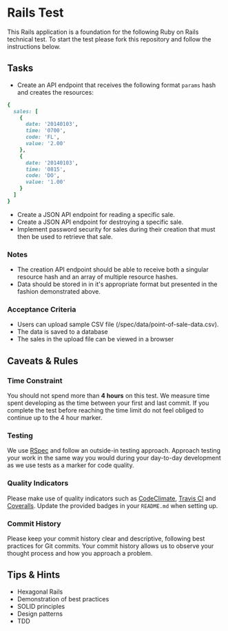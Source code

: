 # Rails Test

This Rails application is a foundation for the following Ruby on Rails technical test. To start the test please fork this repository and follow the instructions below.

## Tasks

* Create an API endpoint that receives the following format `params` hash and creates the resources:

```ruby
{
  sales: [
    {
      date: '20140103',
      time: '0700',
      code: 'FL',
      value: '2.00'
    },
    {
      date: '20140103',
      time: '0815',
      code: 'DO',
      value: '1.00'
    }
  ]
}
```

* Create a JSON API endpoint for reading a specific sale.
* Create a JSON API endpoint for destroying a specific sale.
* Implement password security for sales during their creation that must then be used to retrieve that sale.

### Notes

* The creation API endpoint should be able to receive both a singular resource hash and an array of multiple resource hashes.
* Data should be stored in in it's appropriate format but presented in the fashion demonstrated above.

### Acceptance Criteria

* Users can upload sample CSV file (/spec/data/point-of-sale-data.csv).
* The data is saved to a database
* The sales in the upload file can be viewed in a browser

## Caveats & Rules

### Time Constraint

You should not spend more than **4 hours** on this test. We measure time spent developing as the time between your first and last commit. If you complete the test before reaching the time limit do not feel obliged to continue up to the 4 hour marker.

### Testing

We use [RSpec](https://relishapp.com/rspec) and follow an outside-in testing approach. Approach testing your work in the same way you would during your day-to-day development as we use tests as a marker for code quality.

### Quality Indicators

Please make use of quality indicators such as [CodeClimate](http://codeclimate.com), [Travis CI](travis-ci.com) and [Coveralls](https://coveralls.io). Update the provided badges in your `README.md` when setting up.

### Commit History

Please keep your commit history clear and descriptive, following best practices for Git commits. Your commit history allows us to observe your thought process and how you approach a problem.

## Tips & Hints

* Hexagonal Rails
* Demonstration of best practices
* SOLID principles
* Design patterns
* TDD
